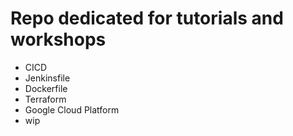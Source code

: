 # Repo dedicated for tutorials and workshops

- CICD
- Jenkinsfile
- Dockerfile
- Terraform
- Google Cloud Platform
- wip